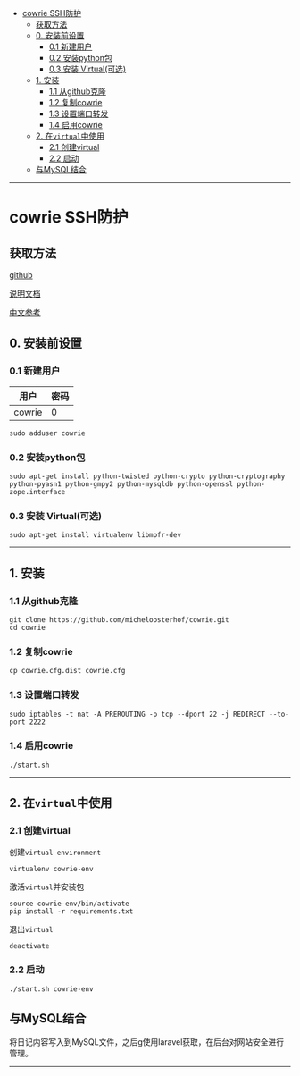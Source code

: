 <!--toc-->

- [cowrie SSH防护](#cowrie-ssh防护)
	- [获取方法](#获取方法)
	- [0. 安装前设置](#0-安装前设置)
		- [0.1 新建用户](#01-新建用户)
		- [0.2 安装python包](#02-安装python包)
		- [0.3 安装 Virtual(可选)](#03-安装-virtual可选)
	- [1. 安装](#1-安装)
		- [1.1 从github克隆](#11-从github克隆)
		- [1.2 复制cowrie](#12-复制cowrie)
		- [1.3 设置端口转发](#13-设置端口转发)
		- [1.4 启用cowrie](#14-启用cowrie)
	- [2. 在`virtual`中使用](#2-在virtual中使用)
		- [2.1 创建virtual](#21-创建virtual)
		- [2.2 启动](#22-启动)
	- [与MySQL结合](#与mysql结合)

<!-- tocstop -->


---

# cowrie SSH防护

## 获取方法

[github](https://github.com/micheloosterhof/cowrie)

[说明文档](http://www.micheloosterhof.com/cowrie/)

[中文参考](http://www.freebuf.com/articles/network/112065.html)

## 0. 安装前设置

### 0.1 新建用户

| 用户 | 密码  |
|--|--|
| cowrie | 0 |

```
sudo adduser cowrie
```

### 0.2 安装python包

```
sudo apt-get install python-twisted python-crypto python-cryptography python-pyasn1 python-gmpy2 python-mysqldb python-openssl python-zope.interface
```
### 0.3 安装 Virtual(可选)

```
sudo apt-get install virtualenv libmpfr-dev
```

---

## 1. 安装

### 1.1 从github克隆

```git
git clone https://github.com/micheloosterhof/cowrie.git
cd cowrie
```

### 1.2 复制cowrie

```
cp cowrie.cfg.dist cowrie.cfg
```

### 1.3 设置端口转发

```
sudo iptables -t nat -A PREROUTING -p tcp --dport 22 -j REDIRECT --to-port 2222
```

### 1.4 启用cowrie

```
./start.sh
```

----

## 2. 在`virtual`中使用

###  2.1 创建virtual


创建`virtual environment`

```
virtualenv cowrie-env
```

激活`virtual`并安装包

```
source cowrie-env/bin/activate
pip install -r requirements.txt
```

退出`virtual`

```
deactivate
```

### 2.2 启动

```
./start.sh cowrie-env
```

## 与MySQL结合

将日记内容写入到MySQL文件，之后g使用laravel获取，在后台对网站安全进行管理。

----
